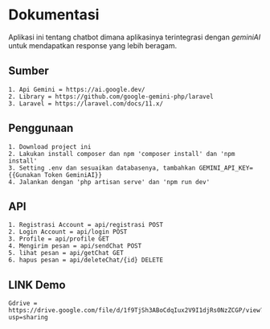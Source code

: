 # Dokumentasi
Aplikasi ini tentang chatbot dimana aplikasinya  terintegrasi dengan _geminiAI_ untuk mendapatkan response yang lebih beragam.

## Sumber
```
1. Api Gemini = https://ai.google.dev/
2. Library = https://github.com/google-gemini-php/laravel
3. Laravel = https://laravel.com/docs/11.x/
```

## Penggunaan
```
1. Download project ini
2. Lakukan install composer dan npm 'composer install' dan 'npm install'
3. Setting .env dan sesuaikan databasenya, tambahkan GEMINI_API_KEY={{Gunakan Token GeminiAI}}
4. Jalankan dengan 'php artisan serve' dan 'npm run dev'
```

## API
```
1. Registrasi Account = api/registrasi POST
2. Login Account = api/login POST
3. Profile = api/profile GET
4. Mengirim pesan = api/sendChat POST
5. lihat pesan = api/getChat GET
6. hapus pesan = api/deleteChat/{id} DELETE
```

## LINK Demo
```
Gdrive = https://drive.google.com/file/d/1f9TjSh3ABoCdqIux2V9I1djRs0NzZCGP/view?usp=sharing
```


